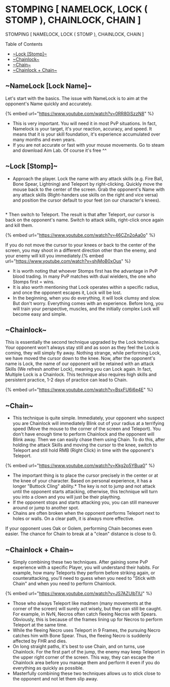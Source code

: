 # STOMPING [ NAMELOCK, LOCK ( STOMP ), CHAINLOCK, CHAIN ]

STOMPING [ NAMELOCK, LOCK ( STOMP ), CHAINLOCK, CHAIN ]

Table of Contents

* [~Lock [Stomp]~](https://tm.diablo2-vn.com/?p=10077\&preview=true)
* [~Chainlock~](https://tm.diablo2-vn.com/?p=10077\&preview=true)
* [~Chain~](https://tm.diablo2-vn.com/?p=10077\&preview=true)
* [~Chainlock + Chain~](https://tm.diablo2-vn.com/?p=10077\&preview=true)

## ~NameLock [Lock Name]~

Let's start with the basics. The issue with NameLock is to aim at the opponent's Name quickly and accurately.

{% embed url="https://www.youtube.com/watch?v=0RR80iSzzN8" %}

* This is very important. You will need it in most PvP situations. In fact, Namelock is your target, it's your reaction, accuracy, and speed. It means that it is your skill foundation, it's experience accumulated over many months and even years.
* If you are not accurate or fast with your mouse movements. Go to steam and download Aim Lab. Of course it's free ^^

## ~Lock [Stomp]~

* Approach the player. Lock the name with any attack skills (e.g. Fire Ball, Bone Spear, Lightning) and Teleport by right-clicking. Quickly move the mouse back to the center of the screen. Grab the opponent's Name with any attack skills (Right-handers use skills on the right and vice versa) and position the cursor default to your feet (on our character's knees).

<figure><img src="https://i0.wp.com/tm.diablo2-vn.com/app/uploads/2022/06/22.jpg?resize=374%2C377&#x26;ssl=1" alt=""><figcaption></figcaption></figure>
* Then switch to Teleport. The result is that after Teleport, our cursor is back on the opponent's name. Switch to attack skills, right-click once again and kill them.

{% embed url="https://www.youtube.com/watch?v=46CZn2oAa0o" %}

If you do not move the cursor to your knees or back to the center of the screen, you may shoot in a different direction other than the enemy, and your enemy will kill you immediately.{% embed url="https://www.youtube.com/watch?v=shjMoB0xOus" %}

* It is worth noting that whoever Stomps first has the advantage in PvP blood trading. In many PvP matches with dual wielders, the one who Stomps first = wins.
* It is also worth mentioning that Lock operates within a specific radius, and once the opponent escapes it, Lock will be lost.
* In the beginning, when you do everything, it will look clumsy and slow. But don't worry. Everything comes with an experience. Before long, you will train your perspective, muscles, and the initially complex Lock will become easy and simple.

## \~Chainlock\~

This is essentially the second technique upgraded by the Lock technique. Your opponent won't always stay still and as soon as they feel the Lock is coming, they will simply fly away. Nothing strange, while performing Lock, we have moved the cursor down to the knee. Now, after the opponent's name is Lock, the name of our opponent will be retained with an attack Skills (We refresh another Lock), meaning you can Lock again. In fact, Multiple Lock is a Chainlock. This technique also requires high skills and persistent practice, 1-2 days of practice can lead to Chain.

{% embed url="https://www.youtube.com/watch?v=BsxFU6i6e4E" %}

## \~Chain\~

* This technique is quite simple. Immediately, your opponent who suspect you are Chainlock will immediately Blink out of your radius at a terrifying speed (Move the mouse to the corner of the screen and Teleport). You don't have enough time to perform Chainlock and the opponent will Blink away. Then we can easily chase them using Chain. To do this, after holding the attack Skills and moving the cursor to the knee, switch to Teleport and still hold RMB (Right Click) in time with the opponent's Teleport.

{% embed url="https://www.youtube.com/watch?v=Kkg2p5YBua0" %}

* The important thing is to place the cursor precisely in the center or at the knee of your character. Based on personal experience, it has a longer "Buttock Cling" ability.* The key is not to jump and not attack until the opponent starts attacking, otherwise, this technique will turn you into a clown and you will just be their plaything.
* If the opponent stops and starts attacking you, you can still maneuver around or jump to another spot.
* Chains are often broken when the opponent performs Teleport next to holes or walls. On a clear path, it is always more effective.

If your opponent uses Oak or Golem, performing Chain becomes even easier. The chance for Chain to break at a "clean" distance is close to 0.

## \~Chainlock + Chain\~

* Simply combining these two techniques. After gaining some PvP experience with a specific Player, you will understand their habits. For example, how many Teleports they perform before striking again, or counterattacking, you'll need to guess when you need to "Stick with Chain" and when you need to perform Chainlock.

{% embed url="https://www.youtube.com/watch?v=JS7AZUlbTlU" %}

* Those who always Teleport like madmen (many movements at the corner of the screen) will surely act wisely, but they can still be caught. For example, in NvN, Necros often catch fleeing Necros with Spears. Obviously, this is because of the frames lining up for Necros to perform Teleport at the same time.
* While the fleeing Necro uses Teleport in 9 Frames, the pursuing Necro catches him with Bone Spear. Thus, the fleeing Necro is suddenly affected by FHR and dies.
* On long straight paths, it's best to use Chain, and on turns, use Chainlock. For the first part of the jump, the enemy may keep Teleport in the upper right corner of the screen. This way, they can escape the Chainlock area before you manage them and perform it even if you do everything as quickly as possible.
* Masterfully combining these two techniques allows us to stick close to the opponent and not let them slip away.